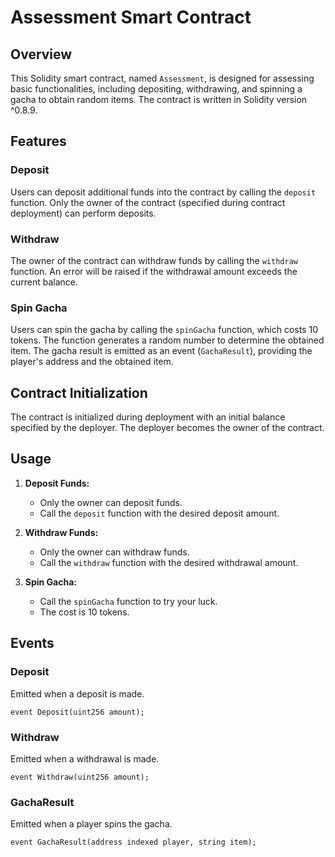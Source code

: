 # Assessment Smart Contract

## Overview

This Solidity smart contract, named `Assessment`, is designed for assessing basic functionalities, including depositing, withdrawing, and spinning a gacha to obtain random items. The contract is written in Solidity version ^0.8.9.

## Features

### Deposit

Users can deposit additional funds into the contract by calling the `deposit` function. Only the owner of the contract (specified during contract deployment) can perform deposits.

### Withdraw

The owner of the contract can withdraw funds by calling the `withdraw` function. An error will be raised if the withdrawal amount exceeds the current balance.

### Spin Gacha

Users can spin the gacha by calling the `spinGacha` function, which costs 10 tokens. The function generates a random number to determine the obtained item. The gacha result is emitted as an event (`GachaResult`), providing the player's address and the obtained item.

## Contract Initialization

The contract is initialized during deployment with an initial balance specified by the deployer. The deployer becomes the owner of the contract.

## Usage

1. **Deposit Funds:**
   - Only the owner can deposit funds.
   - Call the `deposit` function with the desired deposit amount.

2. **Withdraw Funds:**
   - Only the owner can withdraw funds.
   - Call the `withdraw` function with the desired withdrawal amount.

3. **Spin Gacha:**
   - Call the `spinGacha` function to try your luck.
   - The cost is 10 tokens.

## Events

### Deposit
Emitted when a deposit is made.
```solidity
event Deposit(uint256 amount);
```

### Withdraw
Emitted when a withdrawal is made.
```solidity
event Withdraw(uint256 amount);
```

### GachaResult
Emitted when a player spins the gacha.
```solidity
event GachaResult(address indexed player, string item);
```
